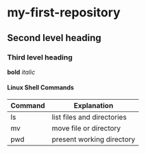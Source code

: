 # my-first-repository

## Second level heading

### Third level heading

**bold** *italic*

#### Linux Shell Commands

| Command | Explanation   |
|--       |--           |
| ls      | list files and directories |
| mv      | move file or directory |
| pwd | present working directory |
